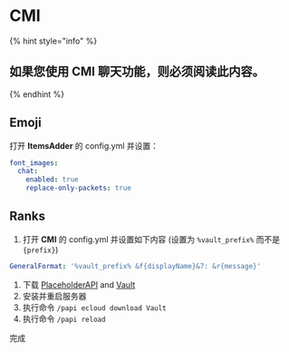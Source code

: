 # CMI

{% hint style="info" %}
## 如果您使用 CMI 聊天功能，则必须阅读此内容。
{% endhint %}

## Emoji

打开 **ItemsAdder** 的 config.yml 并设置：

```yaml
font_images:
  chat:
    enabled: true
    replace-only-packets: true
```

## Ranks

1. 打开 **CMI** 的 config.yml 并设置如下内容 \(设置为 `%vault_prefix%` 而不是`{prefix}`\)

```yaml
GeneralFormat: '%vault_prefix% &f{displayName}&7: &r{message}'
```

1. 下载 [PlaceholderAPI](https://www.spigotmc.org/resources/placeholderapi.6245/) and [Vault](https://github.com/MilkBowl/Vault/releases/latest)  
2. 安装并重启服务器  
3. 执行命令  `/papi ecloud download Vault`  
4. 执行命令 `/papi reload`

完成


